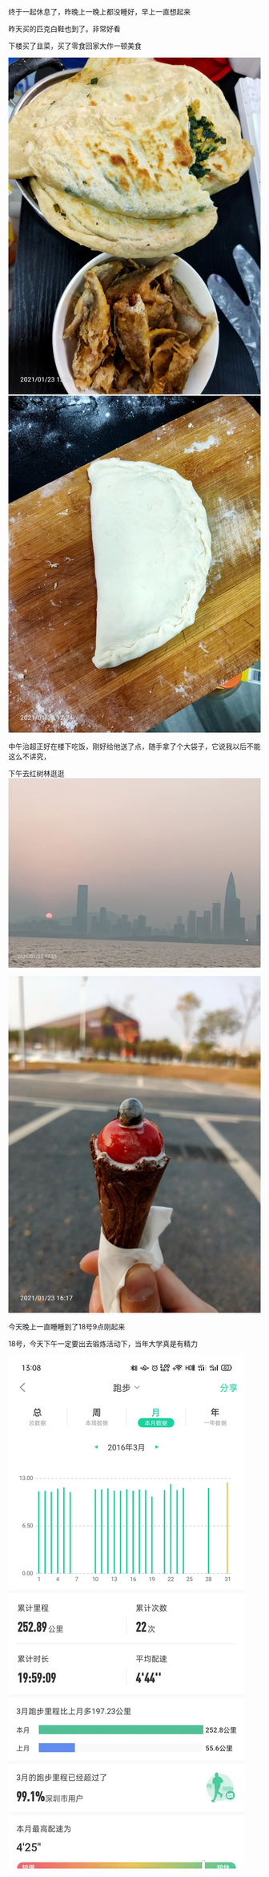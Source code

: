 终于一起休息了，昨晚上一晚上都没睡好，早上一直想起来

昨天买的匹克白鞋也到了。非常好看



下楼买了韭菜，买了零食回家大作一顿美食

![](../../img/6904315-7b7773b08f4cd66c.jpg)
![](../../img/6904315-8215d62b03a77d32.jpg)

中午治超正好在楼下吃饭，刚好给他送了点，随手拿了个大袋子，它说我以后不能这么不讲究，

下午去红树林逛逛
![](../../img/6904315-7a09d3198d236e6e.jpg)

![](../../img/6904315-20923719fddec85a.jpg)


今天晚上一直睡睡到了18号9点刚起来


18号，今天下午一定要出去锻炼活动下，当年大学真是有精力

![](../../img/6904315-06fa8411dec1894e.jpg)
